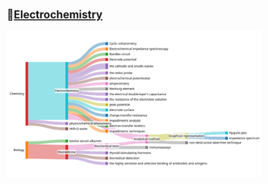 ## 🔰[Electrochemistry](https://viadean.notion.site/Electrochemistry-14a1ae7b9a3280c4b282c600d2050c12?pvs=4)

![Electrochemistry](https://github.com/viadean/Eying/blob/main/Electrochemistry/Illustrated.svg)
